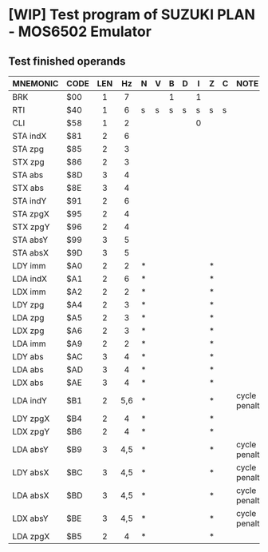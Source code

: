 # [WIP] Test program of SUZUKI PLAN - MOS6502 Emulator

## Test finished operands

|MNEMONIC|CODE|LEN|Hz   |N|V|B|D|I|Z|C|NOTE|
|--------|----|:-:|:---:|-|-|-|-|-|-|-|:-|
|BRK     |$00 |1  |7    | | |1| |1| | ||
|RTI     |$40 |1  |6    |s|s|s|s|s|s|s||
|CLI     |$58 |1  |2    | | | | |0| | ||
|STA indX|$81 |2  |6    | | | | | | | ||
|STA zpg |$85 |2  |3    | | | | | | | ||
|STX zpg |$86 |2  |3    | | | | | | | ||
|STA abs |$8D |3  |4    | | | | | | | ||
|STX abs |$8E |3  |4    | | | | | | | ||
|STA indY|$91 |2  |6    | | | | | | | ||
|STA zpgX|$95 |2  |4    | | | | | | | ||
|STX zpgY|$96 |2  |4    | | | | | | | ||
|STA absY|$99 |3  |5    | | | | | | | ||
|STA absX|$9D |3  |5    | | | | | | | ||
|LDY imm |$A0 |2  |2    |*| | | | |*| ||
|LDA indX|$A1 |2  |6    |*| | | | |*| ||
|LDX imm |$A2 |2  |2    |*| | | | |*| ||
|LDY zpg |$A4 |2  |3    |*| | | | |*| ||
|LDA zpg |$A5 |2  |3    |*| | | | |*| ||
|LDX zpg |$A6 |2  |3    |*| | | | |*| ||
|LDA imm |$A9 |2  |2    |*| | | | |*| ||
|LDY abs |$AC |3  |4    |*| | | | |*| ||
|LDA abs |$AD |3  |4    |*| | | | |*| ||
|LDX abs |$AE |3  |4    |*| | | | |*| ||
|LDA indY|$B1 |2  |5,6  |*| | | | |*| |cycle penalty|
|LDY zpgX|$B4 |2  |4    |*| | | | |*| ||
|LDX zpgY|$B6 |2  |4    |*| | | | |*| ||
|LDA absY|$B9 |3  |4,5  |*| | | | |*| |cycle penalty|
|LDY absX|$BC |3  |4,5  |*| | | | |*| |cycle penalty|
|LDA absX|$BD |3  |4,5  |*| | | | |*| |cycle penalty|
|LDX absY|$BE |3  |4,5  |*| | | | |*| |cycle penalty|
|LDA zpgX|$B5 |2  |4    |*| | | | |*| ||
